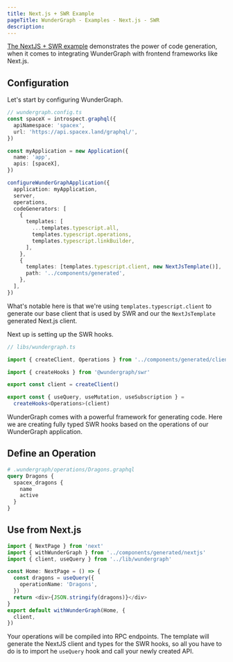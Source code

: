 ```yaml
---
title: Next.js + SWR Example
pageTitle: WunderGraph - Examples - Next.js - SWR
description:
---
```


[The NextJS + SWR example](https://github.com/wundergraph/wundergraph/tree/main/examples/nextjs-swr) demonstrates the power of
code generation,
when it comes to integrating WunderGraph with frontend frameworks like Next.js.

## Configuration

Let's start by configuring WunderGraph.

```typescript
// wundergraph.config.ts
const spaceX = introspect.graphql({
  apiNamespace: 'spacex',
  url: 'https://api.spacex.land/graphql/',
})

const myApplication = new Application({
  name: 'app',
  apis: [spaceX],
})

configureWunderGraphApplication({
  application: myApplication,
  server,
  operations,
  codeGenerators: [
    {
      templates: [
        ...templates.typescript.all,
        templates.typescript.operations,
        templates.typescript.linkBuilder,
      ],
    },
    {
      templates: [templates.typescript.client, new NextJsTemplate()],
      path: '../components/generated',
    },
  ],
})
```

What's notable here is that we're using `templates.typescript.client` to generate our base client that is used by SWR and our the `NextJsTemplate` generated Next.js client.

Next up is setting up the SWR hooks.

```ts
// libs/wundergraph.ts

import { createClient, Operations } from '../components/generated/client'

import { createHooks } from '@wundergraph/swr'

export const client = createClient()

export const { useQuery, useMutation, useSubscription } =
  createHooks<Operations>(client)
```

WunderGraph comes with a powerful framework for generating code.
Here we are creating fully typed SWR hooks based on the operations of our WunderGraph application.

## Define an Operation

```graphql
# .wundergraph/operations/Dragons.graphql
query Dragons {
  spacex_dragons {
    name
    active
  }
}
```

## Use from Next.js

```typescript
import { NextPage } from 'next'
import { withWunderGraph } from '../components/generated/nextjs'
import { client, useQuery } from '../lib/wundergraph'

const Home: NextPage = () => {
  const dragons = useQuery({
    operationName: 'Dragons',
  })
  return <div>{JSON.stringify(dragons)}</div>
}
export default withWunderGraph(Home, {
  client,
})
```

Your operations will be compiled into RPC endpoints.
The template will generate the NextJS client and types for the SWR hooks,
so all you have to do is to import he `useQuery` hook and call your newly created API.
